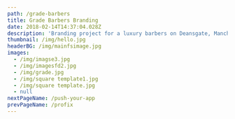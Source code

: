 ```yaml
---
path: /grade-barbers
title: Grade Barbers Branding
date: 2018-02-14T14:37:04.028Z
description: 'Branding project for a luxury barbers on Deansgate, Manchester.'
thumbnail: /img/hello.jpg
headerBG: /img/mainfsimage.jpg
images:
  - /img/imagse3.jpg
  - /img/imagesfd2.jpg
  - /img/grade.jpg
  - /img/square template1.jpg
  - /img/square template.jpg
  - null
nextPageName: /push-your-app
prevPageName: /profix
---
```


